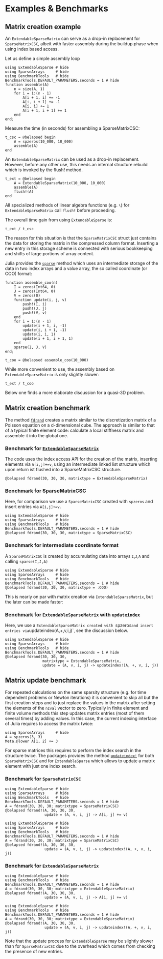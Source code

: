 # Examples & Benchmarks

## Matrix creation example

An `ExtendableSparseMatrix` can serve as a drop-in replacement for
`SparseMatrixCSC`, albeit with faster assembly during the buildup
phase when using index based access.

Let us define a simple assembly loop

```@example 1
using ExtendableSparse # hide
using SparseArrays     # hide
using BenchmarkTools   # hide
BenchmarkTools.DEFAULT_PARAMETERS.seconds = 1 # hide
function assemble(A)
    n = size(A, 1)
    for i = 1:(n - 1)
        A[i + 1, i] += -1
        A[i, i + 1] += -1
        A[i, i] += 1
        A[i + 1, i + 1] += 1
    end
end;
```

Measure the time (in seconds) for assembling a SparseMatrixCSC:

```@example 1
t_csc = @belapsed begin
    A = spzeros(10_000, 10_000)
    assemble(A)
end
```

An `ExtendableSparseMatrix` can be used as a drop-in replacement.
However, before any other use, this needs an internal
structure rebuild which is invoked by the flush! method.

```@example 1
t_ext = @belapsed begin
    A = ExtendableSparseMatrix(10_000, 10_000)
    assemble(A)
    flush!(A)
end
```

All  specialized methods of linear algebra functions (e.g. `\`)
for `ExtendableSparseMatrix`  call `flush!` before proceeding.

The overall time gain from using `ExtendableSparse` is:

```@example 1
t_ext / t_csc
```

The reason for this situation is that the `SparseMatrixCSC` struct
just contains the data for storing the matrix in the compressed
column format. Inserting a new entry in this storage scheme is
connected with serious bookkeeping and shifts of large portions
of array content.

Julia provides the
[`sparse`](https://docs.julialang.org/en/v1/stdlib/SparseArrays/#SparseArrays.sparse)
method which  uses an intermediate  storage of  the data in  two index
arrays and a value array, the so called coordinate (or COO) format:

```@example 1
function assemble_coo(n)
    I = zeros(Int64, 0)
    J = zeros(Int64, 0)
    V = zeros(0)
    function update(i, j, v)
        push!(I, i)
        push!(J, j)
        push!(V, v)
    end
    for i = 1:(n - 1)
        update(i + 1, i, -1)
        update(i, i + 1, -1)
        update(i, i, 1)
        update(i + 1, i + 1, 1)
    end
    sparse(I, J, V)
end;

t_coo = @belapsed assemble_coo(10_000)
```

While more convenient to use, the assembly based on `ExtendableSparseMatrix` is only slightly
slower:

```@example 1
t_ext / t_coo
```

Below one finds a more elaborate discussion for a quasi-3D problem.

## Matrix creation benchmark

The method [`fdrand`](@ref)  creates a matrix similar to the discretization
matrix of a Poisson equation on a d-dimensional cube. The approach is similar
to that of a typical finite element code: calculate a local stiffness matrix
and assemble it into the global one.

### Benchmark for [`ExtendableSparseMatrix`](@ref)

The code uses the index access API for the creation of the matrix,
inserting elements via `A[i,j]+=v`,
using an intermediate linked list structure which upon return
ist flushed into a SparseMatrixCSC structure.

```@example 1
@belapsed fdrand(30, 30, 30, matrixtype = ExtendableSparseMatrix)
```

### Benchmark for  SparseMatrixCSC

Here, for comparison we use  a `SparseMatrixCSC` created with `spzeros` and insert
entries via `A[i,j]+=v`.

```@example
using ExtendableSparse # hide
using SparseArrays     # hide
using BenchmarkTools   # hide
BenchmarkTools.DEFAULT_PARAMETERS.seconds = 1 # hide
@belapsed fdrand(30, 30, 30, matrixtype = SparseMatrixCSC)
```

### Benchmark for  intermediate coordinate format

A `SparseMatrixCSC` is created by accumulating data into arrays `I`,`J`,`A` and
calling `sparse(I,J,A)`

```@example
using ExtendableSparse # hide
using SparseArrays     # hide
using BenchmarkTools   # hide
BenchmarkTools.DEFAULT_PARAMETERS.seconds = 1 # hide
@belapsed fdrand(30, 30, 30, matrixtype = :COO)
```

This is nearly on par with matrix creation via `ExtendableSparseMatrix`, but the
later can be made faster:

### Benchmark  for `ExtendableSparseMatrix` with `updateindex`

Here, we use  a `ExtendableSparseMatrix created with `spzeros`and insert entries via`updateindex(A,+,v,i,j)`, see the discussion below.

```@example
using ExtendableSparse # hide
using SparseArrays     # hide
using BenchmarkTools   # hide
BenchmarkTools.DEFAULT_PARAMETERS.seconds = 1 # hide
@belapsed fdrand(30, 30, 30,
                 matrixtype = ExtendableSparseMatrix,
                 update = (A, v, i, j) -> updateindex!(A, +, v, i, j))
```

## Matrix update benchmark

For repeated calculations on the same sparsity structure (e.g. for time dependent
problems or Newton iterations) it is convenient to skip all but the first creation steps
and to just replace the values in the matrix after setting the elements of the `nzval`
vector to zero. Typically in finite element and finite volume methods this step updates
matrix entries (most of them several times) by adding values. In this case, the current indexing
interface of Julia requires to access the matrix twice:

```@example
using SparseArrays     # hide
A = spzeros(3, 3)
Meta.@lower A[1, 2] += 3
```

For sparse matrices this requires to perform the index search in the structure twice.
The packages provides the method [`updateindex!`](@ref) for both `SparseMatrixCSC` and
for `ExtendableSparse` which allows to update a matrix element with just one index search.

### Benchmark for `SparseMatrixCSC`

```@example
using ExtendableSparse # hide
using SparseArrays     # hide
using BenchmarkTools   # hide
BenchmarkTools.DEFAULT_PARAMETERS.seconds = 1 # hide
A = fdrand(30, 30, 30; matrixtype = SparseMatrixCSC)
@belapsed fdrand!(A, 30, 30, 30,
                  update = (A, v, i, j) -> A[i, j] += v)
```

```@example
using ExtendableSparse # hide
using SparseArrays     # hide
using BenchmarkTools   # hide
BenchmarkTools.DEFAULT_PARAMETERS.seconds = 1 # hide
A = fdrand(30, 30, 30; matrixtype = SparseMatrixCSC)
@belapsed fdrand!(A, 30, 30, 30,
                  update = (A, v, i, j) -> updateindex!(A, +, v, i, j))
```

### Benchmark for `ExtendableSparseMatrix`

```@example
using ExtendableSparse # hide
using BenchmarkTools   # hide
BenchmarkTools.DEFAULT_PARAMETERS.seconds = 1 # hide
A = fdrand(30, 30, 30; matrixtype = ExtendableSparseMatrix)
@belapsed fdrand!(A, 30, 30, 30,
                  update = (A, v, i, j) -> A[i, j] += v)
```

```@example
using ExtendableSparse # hide
using BenchmarkTools   # hide
BenchmarkTools.DEFAULT_PARAMETERS.seconds = 1 # hide
A = fdrand(30, 30, 30; matrixtype = ExtendableSparseMatrix)
@belapsed fdrand!(A, 30, 30, 30,
                  update = (A, v, i, j) -> updateindex!(A, +, v, i, j))
```

Note that the update process for `ExtendableSparse` may be slightly slower
than for `SparseMatrixCSC` due to the overhead which comes from checking
the presence of new entries.

